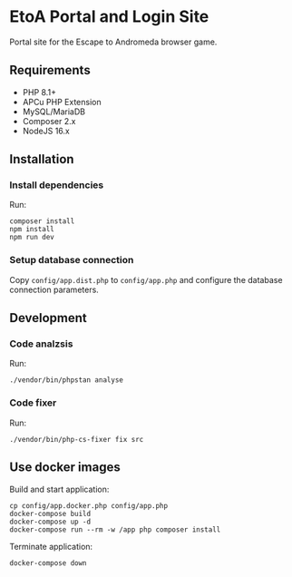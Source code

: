 # EtoA Portal and Login Site

Portal site for the Escape to Andromeda browser game.

## Requirements

* PHP 8.1+
* APCu PHP Extension
* MySQL/MariaDB
* Composer 2.x
* NodeJS 16.x

## Installation

### Install dependencies

Run:

    composer install
    npm install
    npm run dev

### Setup database connection

Copy `config/app.dist.php` to `config/app.php` and configure the database connection parameters.

## Development

### Code analzsis

Run:

    ./vendor/bin/phpstan analyse

### Code fixer

Run:

    ./vendor/bin/php-cs-fixer fix src

## Use docker images

Build and start application:

    cp config/app.docker.php config/app.php
    docker-compose build
    docker-compose up -d
    docker-compose run --rm -w /app php composer install

Terminate application:

    docker-compose down
